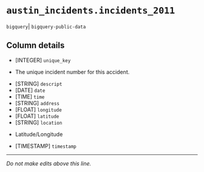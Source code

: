 # `austin_incidents.incidents_2011`
`bigquery`| `bigquery-public-data`

## Column details
* [INTEGER]   `unique_key`
 - The unique incident number for this accident.
* [STRING]    `descript`
* [DATE]      `date`
* [TIME]      `time`
* [STRING]    `address`
* [FLOAT]     `longitude`
* [FLOAT]     `latitude`
* [STRING]    `location`
 - Latitude/Longitude
* [TIMESTAMP] `timestamp`

-------------------------------------------------------------------------------
*Do not make edits above this line.*
